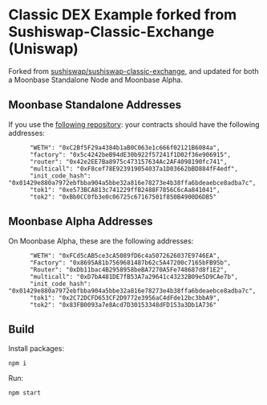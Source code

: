 # Classic DEX Example forked from Sushiswap-Classic-Exchange (Uniswap)

Forked from [sushiswap/sushiswap-classic-exchange](https://github.com/sushiswap/sushiswap-classic-exchange), and updated for both a Moonbase Standalone Node and Moonbase Alpha.

## Moonbase Standalone Addresses

If you use the [following repository](https://github.com/albertov19/uniswap-contracts-moonbeam): your contracts should have the following addresses:

```
      "WETH": "0xC2Bf5F29a4384b1aB0C063e1c666f02121B6084a",
      "factory": "0x5c4242beB94dE30b922f57241f1D02f36e906915",
      "router": "0x42e2EE7Ba8975c473157634Ac2AF4098190fc741",
      "multicall": "0xF8cef78E923919054037a1D03662bBD884fF4edf",
      "init_code_hash": "0x01429e880a7972ebfbba904a5bbe32a816e78273e4b38ffa6bdeaebce8adba7c",
      "tok1": "0xe573BCA813c741229ffB2488F7856C6cAa841041",
      "tok2": "0xBb0CC0fb3e0c06725c67167501f850B4900D6DB5"
```

## Moonbase Alpha Addresses

On Moonbase Alpha, these are the following addresses:

```
      "WETH": "0xFCd5cAB5ce3cA5089fD6c4a5072626037E9746EA",
      "Factory": "0x8695A81b7569681487b62c5A47200c7165bFB95b",
      "Router": "0xDb11bac4B2958958beBA7270A5Fe748687d8f1E2",
      "multicall": "0xD7bA481DE7fB53A7a29641c43232B09e5D9CAe7b",
      "init_code_hash": "0x01429e880a7972ebfbba904a5bbe32a816e78273e4b38ffa6bdeaebce8adba7c",
      "tok1": "0x2C72DCFD653CF2D9772e3956aC4dFde12bc3bbA9",
      "tok2": "0x83FB0093a7e8Acd7D30153348dFD153a3Db1A736"
```

## Build

Install packages:

```
npm i
```

Run:

```
npm start
```
